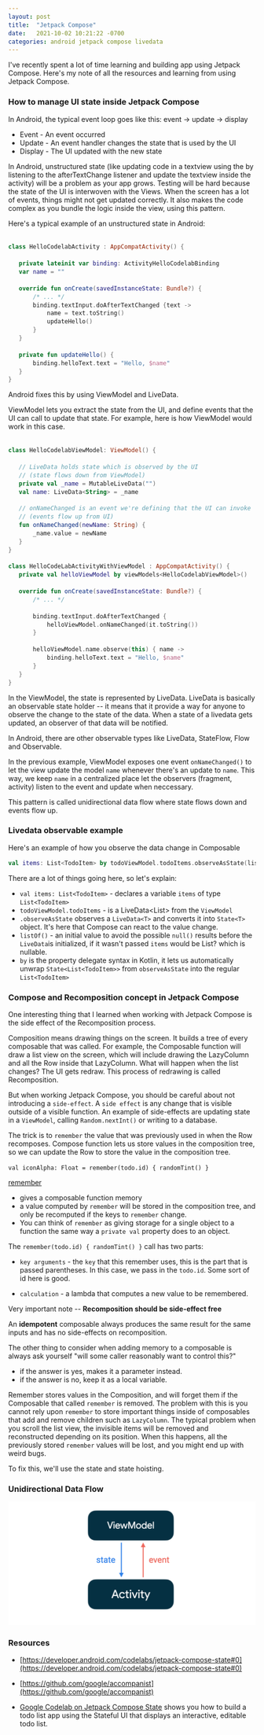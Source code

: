 ```yaml
---
layout: post
title:  "Jetpack Compose"
date:   2021-10-02 10:21:22 -0700
categories: android jetpack compose livedata
---
```


I've recently spent a lot of time learning and building app using Jetpack Compose. Here's my note of all the resources and learning from using Jetpack Compose.

### How to manage UI state inside Jetpack Compose

In Android, the typical event loop goes like this: event -> update -> display
- Event - An event occurred
- Update - An event handler changes the state that is used by the UI
- Display - The UI updated with the new state

In Android, unstructured state (like updating code in a textview using the by listening to the afterTextChange listener and update the textview inside the activity) will be a problem as your app grows.  Testing will be hard because the state of the UI is interwoven with the Views.  When the screen has a lot of events, things might not get updated correctly. It also makes the code complex as you bundle the logic inside the view, using this pattern.

Here's a typical example of an unstructured state in Android:

```kotlin

class HelloCodelabActivity : AppCompatActivity() {

   private lateinit var binding: ActivityHelloCodelabBinding
   var name = ""

   override fun onCreate(savedInstanceState: Bundle?) {
       /* ... */
       binding.textInput.doAfterTextChanged {text ->
           name = text.toString()
           updateHello()
       }
   }

   private fun updateHello() {
       binding.helloText.text = "Hello, $name"
   }
}

```

Android fixes this by using ViewModel and LiveData.

ViewModel lets you extract the state from the UI, and define events that the UI can call to update that state.  For example, here is how ViewModel would work in this case.   

```kotlin

class HelloCodelabViewModel: ViewModel() {

   // LiveData holds state which is observed by the UI
   // (state flows down from ViewModel)
   private val _name = MutableLiveData("")
   val name: LiveData<String> = _name

   // onNameChanged is an event we're defining that the UI can invoke
   // (events flow up from UI)
   fun onNameChanged(newName: String) {
       _name.value = newName
   }
}

class HelloCodeLabActivityWithViewModel : AppCompatActivity() {
   private val helloViewModel by viewModels<HelloCodelabViewModel>()

   override fun onCreate(savedInstanceState: Bundle?) {
       /* ... */

       binding.textInput.doAfterTextChanged {
           helloViewModel.onNameChanged(it.toString())
       }

       helloViewModel.name.observe(this) { name ->
           binding.helloText.text = "Hello, $name"
       }
   }
}

```

In the ViewModel, the state is represented by LiveData.  LiveData is basically an observable state holder -- it means that it provide a way for anyone to observe the change to the state of the data. When a state of a livedata gets updated, an observer of that data will be notified.

In Android, there are other observable types like LiveData, StateFlow, Flow and Observable.

In the previous example, ViewModel exposes one event `onNameChanged()` to let the view update the model `name` whenever there's an update to `name`.  This way, we keep `name` in a centralized place let the observers (fragment, activity) listen to the event and update when neccessary.

This pattern is called unidirectional data flow where state flows down and events flow up.

### Livedata observable example

Here's an example of how you observe the data change in Composable

```kotlin
val items: List<TodoItem> by todoViewModel.todoItems.observeAsState(listOf())
```

There are a lot of things going here, so let's explain:

- `val items: List<TodoItem>` - declares a variable `items` of type `List<TodoItem>`
- `todoViewModel.todoItems` - is a LiveData<List<TodoItem>> from the `ViewModel`
- `.observeAsState` observes a `LiveData<T>` and converts it into `State<T>` object.  It's here that Compose can react to the value change.  
- `listOf()` - an initial value to avoid the possible `null()` results before the `LiveData`is initialized, if it wasn't passed `items` would be List<TodoItem>? which is nullable.
- `by` is the property delegate syntax in Kotlin, it lets us automatically unwrap `State<List<TodoItem>>` from `observeAsState` into the regular `List<TodoItem>`


### Compose and Recomposition concept in Jetpack Compose

One interesting thing that I learned when working with Jetpack Compose is the side effect of the Recomposition process.

Composition means drawing things on the screen. It builds a tree of every composable that was called.  For example, the Composable function will draw a list view on the screen, which will include drawing the LazyColumn and all the Row inside that LazyColumn.  What will happen when the list changes?  The UI gets redraw.  This process of redrawing is called Recomposition.

But when working Jetpack Compose, you should be careful about not introducing a `side-effect`.   A `side effect` is any change that is visible outside of a visible function.  An example of side-effects are updating state in a `ViewModel`,  calling `Random.nextInt()` or writing to a database.

The trick is to `remember` the value that was previously used in when the Row recomposes.   Compose function lets us store values in the composition tree, so we can update the Row to store the value in the composition tree.

`val iconAlpha: Float = remember(todo.id) { randomTint() }`

[remember](https://developer.android.com/reference/kotlin/androidx/compose/runtime/package-summary#remember(kotlin.Function0))
* gives a composable function memory
* a value computed by `remember` will be stored in the composition tree, and only be recomputed if the keys to `remember` change.
* You can think of `remember` as giving storage for a single object to a function the same way a `private val` property does to an object.

The `remember(todo.id) { randomTint() }` call has two parts:

- `key arguments` - the `key` that this remember uses, this is the part that is passed parentheses.  In this case, we pass in the `todo.id`.  Some sort of id here is good.

- `calculation` - a lambda that computes a new value to be remembered.

Very important note -- **Recomposition should be side-effect free**

An **idempotent** composable always produces the same result for the same inputs and has no side-effects on recomposition.

The other thing to consider when adding memory to a composable is always ask yourself "will some caller reasonably want to control this?"

* if the answer is yes, makes it a parameter instead.
* if the answer is no, keep it as a local variable.

Remember stores values in the Composition, and will forget them if the Composable that called `remember` is removed.  The problem with this is you cannot rely upon `remember` to store important things inside of composables that add and remove children such as `LazyColumn`.  The typical problem when you scroll the list view, the invisible items will be removed and reconstructed depending on its position.  When this happens, all the previously stored `remember` values will be lost, and you might end up with weird bugs.

To fix this, we'll use the state and state hoisting.

### Unidirectional Data Flow

![image](/assets/images/unidirectional.png)

### Resources
- [https://developer.android.com/codelabs/jetpack-compose-state#0](https://developer.android.com/codelabs/jetpack-compose-state#0)

- [https://github.com/google/accompanist](https://github.com/google/accompanist)

- [Google Codelab on Jetpack Compose State](https://developer.android.com/codelabs/jetpack-compose-state#0) shows you how to build a todo list app using the Stateful UI that displays an interactive, editable todo list.
